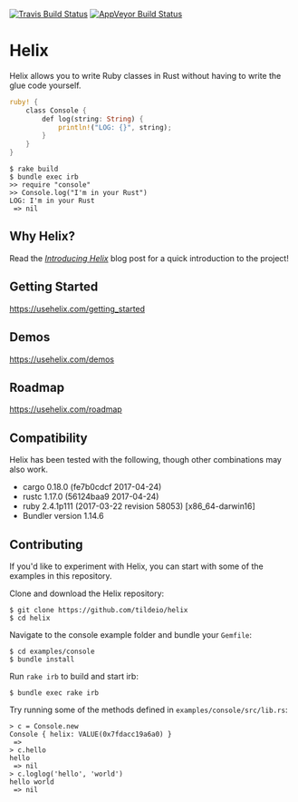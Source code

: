 [![Travis Build Status](https://travis-ci.org/tildeio/helix.svg?branch=master)](https://travis-ci.org/tildeio/helix)
[![AppVeyor Build Status](https://ci.appveyor.com/api/projects/status/github/tildeio/helix?branch=master&svg=true)](https://ci.appveyor.com/project/wagenet/helix)

# Helix

Helix allows you to write Ruby classes in Rust without having to write the glue code yourself.

```rust
ruby! {
    class Console {
        def log(string: String) {
            println!("LOG: {}", string);
        }
    }
}
```

```shell
$ rake build
$ bundle exec irb
>> require "console"
>> Console.log("I'm in your Rust")
LOG: I'm in your Rust
 => nil
```

## Why Helix?

Read the [*Introducing Helix*](http://blog.skylight.io/introducing-helix/) blog post for a quick introduction to the project!

## Getting Started

https://usehelix.com/getting_started

## Demos

https://usehelix.com/demos

## Roadmap

https://usehelix.com/roadmap

## Compatibility

Helix has been tested with the following, though other combinations may also work.

* cargo 0.18.0 (fe7b0cdcf 2017-04-24)
* rustc 1.17.0 (56124baa9 2017-04-24)
* ruby 2.4.1p111 (2017-03-22 revision 58053) [x86_64-darwin16]
* Bundler version 1.14.6

## Contributing

If you'd like to experiment with Helix, you can start with some of the examples in this repository.

Clone and download the Helix repository:
```shell
$ git clone https://github.com/tildeio/helix
$ cd helix
```

Navigate to the console example folder and bundle your `Gemfile`:
```shell
$ cd examples/console
$ bundle install
```

Run `rake irb` to build and start irb:
```shell
$ bundle exec rake irb
```

Try running some of the methods defined in `examples/console/src/lib.rs`:
```shell
> c = Console.new
Console { helix: VALUE(0x7fdacc19a6a0) }
 =>
> c.hello
hello
 => nil
> c.loglog('hello', 'world')
hello world
 => nil
```
